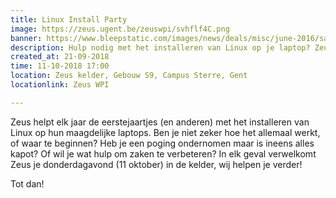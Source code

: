 ```yaml
---
title: Linux Install Party
image: https://zeus.ugent.be/zeuswpi/svhflf4C.png
banner: https://www.bleepstatic.com/images/news/deals/misc/june-2016/sale_4504_special_sale_banner_background[1].jpg
description: Hulp nodig met het installeren van Linux op je laptop? Zeus helpt je graag!
created_at: 21-09-2018
time: 11-10-2018 17:00
location: Zeus kelder, Gebouw S9, Campus Sterre, Gent
locationlink: Zeus WPI

---
```


Zeus helpt elk jaar de eerstejaartjes (en anderen) met het installeren van Linux op hun maagdelijke laptops.
Ben je niet zeker hoe het allemaal werkt, of waar te beginnen?
Heb je een poging ondernomen maar is ineens alles kapot?
Of wil je wat hulp om zaken te verbeteren?
In elk geval verwelkomt Zeus je donderdagavond (11 oktober) in de kelder, wij helpen je verder!

Tot dan!
